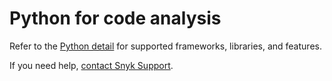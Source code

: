 # Python for code analysis

Refer to the [Python detail](broken-reference) for supported frameworks, libraries, and features.

If you need help, [contact Snyk Support](https://support.snyk.io/hc/en-us).
